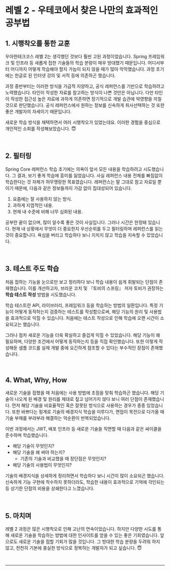 # 레벨 2 - 우테코에서 찾은 나만의 효과적인 공부법

## 1. 시행착오를 통한 교훈

우아한테크코스 레벨 2는 생각했던 것보다 훨씬 고된 과정이었습니다. Spring 프레임워크 및 인프라 등 새롭게 접한 기술들의 학습 분량이 매우 방대했기 때문입니다. 어디서부터 어디까지 어떻게 학습해야 할지 가늠이 되지 않을 때가 많아 막막했습니다. 과정 초기에는 한글로 된 인터넷 강의 및 서적 등에 의존하곤 했습니다.

과정 중반부터는 이러한 방식을 가급적 지양하고, 공식 레퍼런스를 기반으로 학습하려고 노력했습니다. 타인이 작성한 자료를 참고하는 방식이 나쁜 것만은 아닙니다. 다만 타인이 작성한 접근성 높은 자료에 과하게 의존하면 장기적으로 개발 습관에 악영향을 끼칠 것으로 판단했습니다. 공식 레퍼런스에서 원하는 정보를 신속하게 취사선택하는 것 또한 좋은 개발자의 자세이기 때문입니다.

새로운 학습 방식을 채택하면서 여러 시행착오가 있었는데요. 이러한 경험을 중심으로 개인적인 소회를 작성해보았습니다. 😇

<br>

## 2. 필터링

Spring Core 레퍼런스 학습 초기에는 의욕이 앞서 모든 내용을 학습하려고 시도했습니다. 그 결과, 보기 좋게 학습에 흥미를 잃었습니다. 사실 레퍼런스 내용 전체를 빠짐없이 학습한다는 것 자체가 허무맹랑한 목표였습니다. 레퍼런스는 말 그대로 참고 자료일 뿐이기 때문에, 다음과 같은 정보들까지 가감 없이 집대성되어 있습니다.

1. 요즘에는 잘 사용하지 않는 방식.
2. 과하게 지엽적인 내용.
3. 현재 내 수준에 비해 너무 심화된 내용.

공부란 끝이 없으며, 많이 알수록 좋은 것이 사실입니다. 그러나 시간은 한정돼 있습니다. 현재 내 상황에서 무엇이 더 중요한지 우선순위를 두고 필터링하며 레퍼런스를 읽는 것이 중요합니다. 욕심을 버리고 학습하다 보니 지치지 않고 학습을 지속할 수 있었습니다.

<br>

## 3. 테스트 주도 학습

처음 접하는 기능을 눈으로만 보고 정리하다 보니 학습 내용이 쉽게 휘발되는 단점이 존재했습니다. 이를 개선하고자, 브라운 코치 및 『토비의 스프링』 저자 토비가 권장하는 **학습 테스트 작성** 방법을 시도했습니다.

학습 테스트란 API, 라이브러리, 프레임워크 등을 학습하는 방법의 일환입니다. 특정 기능이 어떻게 동작하는지 검증하는 테스트를 작성함으로써, 해당 기능의 원리 및 사용법을 효과적으로 익힐 수 있습니다. 처음에는 테스트 작성으로 인해 학습에 오랜 시간이 소요되고는 했습니다.

그러나 점차 새로운 기능을 더욱 확실하고 즐겁게 익힐 수 있었습니다. 해당 기능이 왜 필요하며, 다양한 조건에서 어떻게 동작하는지 등을 직접 확인했습니다. 또한 이렇게 작성해둔 샘플 코드를 실제 개발 중에 요긴하게 참조할 수 있다는 부수적인 장점이 존재했습니다.

<br>

## 4. What, Why, How

새로운 기술을 접했을 때 처음에는 사용 방법에 초점을 맞춰 학습하곤 했습니다. 해당 기술이 나오게 된 배경 및 원리를 제대로 짚고 넘어가지 않다 보니 여러 단점이 존재했습니다. 먼저 해당 기술을 비효율적인 혹은 잘못된 방식으로 사용하는 경우가 종종 있었습니다. 또한 바쁘다는 핑계로 기술의 배경지식 학습을 미루다가, 면접이 목전으로 다가올 때 기술 부채를 부랴부랴 해결하는 악순환이 반복되었습니다.

이번 과정에서는 JWT, 배포 인프라 등 새로운 기술을 직면할 때 다음과 같은 싸이클을 준수하며 학습했습니다.

* 해당 기술이 무엇인지?
* 해당 기술을 왜 써야 하는지?
  * 기존의 기술과 비교했을 때 장단점은 무엇인지?
* 해당 기술의 사용법이 무엇인지?

기술의 배경지식을 상세하게 정리하면서 학습하다 보니 시간이 많이 소요되곤 했습니다. 신속하게 기능 구현에 착수하지 못하더라도, 학습한 내용이 효과적으로 기억에 각인되는 등 상기한 단점의 비용을 상쇄한다고 느꼈습니다.

<br>

## 5. 마치며

레벨 2 과정은 많은 시행착오로 인해 고난의 연속이었습니다. 하지만 다양한 시도를 통해 새로운 기술을 학습하는 방법에 대한 인사이트를 얻을 수 있는 좋은 기회였습니다. 앞으로도 새로운 기술을 접할 기회가 많을 것입니다. 그 방대한 학습 분량을 두려워 하지 않고, 천천히 기본에 충실한 방식으로 정복하는 개발자가 되고 싶습니다. 😇

<br>

---
